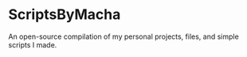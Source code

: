 # ScriptsByMacha
An open-source compilation of my personal projects, files, and simple scripts I made. 
